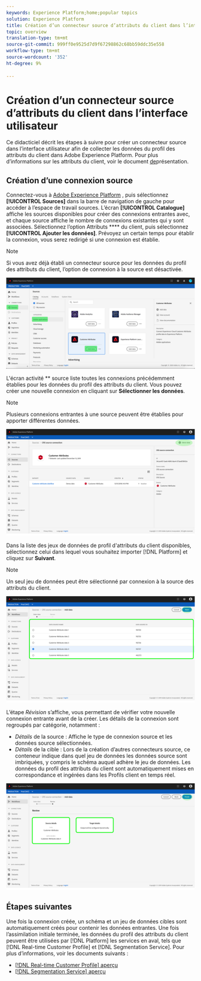 ```yaml
---
keywords: Experience Platform;home;popular topics
solution: Experience Platform
title: Création d’un connecteur source d’attributs du client dans l’interface utilisateur
topic: overview
translation-type: tm+mt
source-git-commit: 999ff0e9525d7d9f67298862c68bb59ddc35e558
workflow-type: tm+mt
source-wordcount: '352'
ht-degree: 9%

---
```



# Création d’un connecteur source d’attributs du client dans l’interface utilisateur

Ce didacticiel décrit les étapes à suivre pour créer un connecteur source dans l’interface utilisateur afin de collecter les données du profil des attributs du client dans Adobe Experience Platform. Pour plus d’informations sur les attributs du client, voir le document [de](https://docs.adobe.com/content/help/fr-FR/core-services/interface/customer-attributes/attributes.html)présentation.

## Création d’une connexion source

Connectez-vous à [Adobe Experience Platform](https://platform.adobe.com) , puis sélectionnez **[!UICONTROL Sources]** dans la barre de navigation de gauche pour accéder à l’espace de travail sources. L’écran **[!UICONTROL Catalogue]** affiche les sources disponibles pour créer des connexions entrantes avec, et chaque source affiche le nombre de connexions existantes qui y sont associées. Sélectionnez l’option Attributs **** du client, puis sélectionnez **[!UICONTROL Ajouter les données]**. Prévoyez un certain temps pour établir la connexion, vous serez redirigé si une connexion est établie.

>[!NOTE]
>
>Si vous avez déjà établi un connecteur source pour les données du profil des attributs du client, l’option de connexion à la source est désactivée.

![](../../../../images/tutorials/create/customer-attributes/catalog.png)

L&#39;écran activité ** source liste toutes les connexions précédemment établies pour les données du profil des attributs du client. Vous pouvez créer une nouvelle connexion en cliquant sur **Sélectionner les données**.

>[!NOTE]
>
>Plusieurs connexions entrantes à une source peuvent être établies pour apporter différentes données.

![](../../../../images/tutorials/create/customer-attributes/source_activity.png)

Dans la liste des jeux de données de profil d&#39;attributs du client disponibles, sélectionnez celui dans lequel vous souhaitez importer [!DNL Platform] et cliquez sur **Suivant**.

>[!NOTE]
>
>Un seul jeu de données peut être sélectionné par connexion à la source des attributs du client.

![](../../../../images/tutorials/create/customer-attributes/select_data.png)

L’étape *Révision* s’affiche, vous permettant de vérifier votre nouvelle connexion entrante avant de la créer. Les détails de la connexion sont regroupés par catégorie, notamment :

* *Détails* de la source : Affiche le type de connexion source et les données source sélectionnées.
* *Détails* de la cible : Lors de la création d’autres connecteurs source, ce conteneur indique dans quel jeu de données les données source sont imbriquées, y compris le schéma auquel adhère le jeu de données. Les données du profil des attributs du client sont automatiquement mises en correspondance et ingérées dans les Profils client en temps réel.

![](../../../../images/tutorials/create/customer-attributes/review.png)

## Étapes suivantes

Une fois la connexion créée, un schéma et un jeu de données cibles sont automatiquement créés pour contenir les données entrantes. Une fois l’assimilation initiale terminée, les données du profil des attributs du client peuvent être utilisées par [!DNL Platform] les services en aval, tels que [!DNL Real-time Customer Profile] et [!DNL Segmentation Service]. Pour plus d’informations, voir les documents suivants :

* [[!DNL Real-time Customer Profile] aperçu](../../../../../profile/home.md)
* [[!DNL Segmentation Service] aperçu](../../../../../segmentation/home.md)
